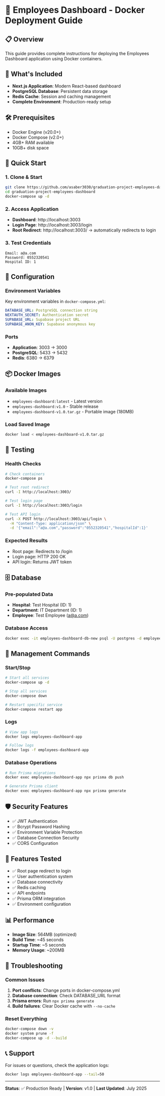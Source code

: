 # 🚀 Employees Dashboard - Docker Deployment Guide

## 📋 Overview
This guide provides complete instructions for deploying the Employees Dashboard application using Docker containers.

## 🎯 What's Included
- **Next.js Application**: Modern React-based dashboard
- **PostgreSQL Database**: Persistent data storage
- **Redis Cache**: Session and caching management
- **Complete Environment**: Production-ready setup

## 🛠️ Prerequisites
- Docker Engine (v20.0+)
- Docker Compose (v2.0+)
- 4GB+ RAM available
- 10GB+ disk space

## 🚀 Quick Start

### 1. Clone & Start
```bash
git clone https://github.com/asaber3030/graduation-project-employees-dashboard.git
cd graduation-project-employees-dashboard
docker-compose up -d
```

### 2. Access Application
- **Dashboard**: http://localhost:3003
- **Login Page**: http://localhost:3003/login
- **Root Redirect**: http://localhost:3003/ → automatically redirects to login

### 3. Test Credentials
```
Email: a@a.com
Password: 0552320541
Hospital ID: 1
```

## 🔧 Configuration

### Environment Variables
Key environment variables in `docker-compose.yml`:
```yaml
DATABASE_URL: PostgreSQL connection string
NEXTAUTH_SECRET: Authentication secret
SUPABASE_URL: Supabase project URL
SUPABASE_ANON_KEY: Supabase anonymous key
```

### Ports
- **Application**: 3003 → 3000
- **PostgreSQL**: 5433 → 5432
- **Redis**: 6380 → 6379

## 📦 Docker Images

### Available Images
- `employees-dashboard:latest` - Latest version
- `employees-dashboard:v1.0` - Stable release
- `employees-dashboard-v1.0.tar.gz` - Portable image (180MB)

### Load Saved Image
```bash
docker load < employees-dashboard-v1.0.tar.gz
```

## 🧪 Testing

### Health Checks
```bash
# Check containers
docker-compose ps

# Test root redirect
curl -I http://localhost:3003/

# Test login page
curl -I http://localhost:3003/login

# Test API login
curl -X POST http://localhost:3003/api/login \
  -H "Content-Type: application/json" \
  -d '{"email":"a@a.com","password":"0552320541","hospitalId":1}'
```

### Expected Results
- Root page: Redirects to /login
- Login page: HTTP 200 OK
- API login: Returns JWT token

## 🗄️ Database

### Pre-populated Data
- **Hospital**: Test Hospital (ID: 1)
- **Department**: IT Department (ID: 1)
- **Employee**: Test Employee (a@a.com)

### Database Access
```bash
docker exec -it employees-dashboard-db-new psql -U postgres -d employees_dashboard
```

## 🔄 Management Commands

### Start/Stop
```bash
# Start all services
docker-compose up -d

# Stop all services
docker-compose down

# Restart specific service
docker-compose restart app
```

### Logs
```bash
# View app logs
docker logs employees-dashboard-app

# Follow logs
docker logs -f employees-dashboard-app
```

### Database Operations
```bash
# Run Prisma migrations
docker exec employees-dashboard-app npx prisma db push

# Generate Prisma client
docker exec employees-dashboard-app npx prisma generate
```

## 🛡️ Security Features
- ✅ JWT Authentication
- ✅ Bcrypt Password Hashing
- ✅ Environment Variable Protection
- ✅ Database Connection Security
- ✅ CORS Configuration

## 🎯 Features Tested
- ✅ Root page redirect to login
- ✅ User authentication system
- ✅ Database connectivity
- ✅ Redis caching
- ✅ API endpoints
- ✅ Prisma ORM integration
- ✅ Environment configuration

## 📊 Performance
- **Image Size**: 564MB (optimized)
- **Build Time**: ~45 seconds
- **Startup Time**: ~5 seconds
- **Memory Usage**: ~200MB

## 🚨 Troubleshooting

### Common Issues
1. **Port conflicts**: Change ports in docker-compose.yml
2. **Database connection**: Check DATABASE_URL format
3. **Prisma errors**: Run `npx prisma generate`
4. **Build failures**: Clear Docker cache with `--no-cache`

### Reset Everything
```bash
docker-compose down -v
docker system prune -f
docker-compose up -d --build
```

## 📞 Support
For issues or questions, check the application logs:
```bash
docker logs employees-dashboard-app --tail=50
```

---
**Status**: ✅ Production Ready | **Version**: v1.0 | **Last Updated**: July 2025
